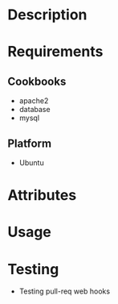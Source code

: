 Description
===========

Requirements
============

## Cookbooks

* apache2
* database
* mysql

## Platform

* Ubuntu

Attributes
==========

Usage
=====

Testing
=====
- Testing pull-req web hooks
